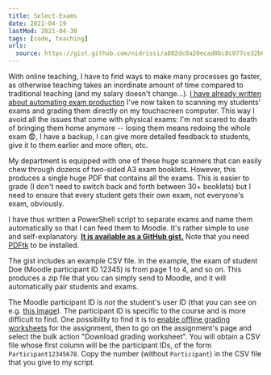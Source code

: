 ```yaml
---
title: Select-Exams
date: 2021-04-19
lastMod: 2021-04-30
tags: [code, teaching]
urls:
  source: https://gist.github.com/nidrissi/a802dc0a20ecad0bc8c077ce32b6ad92
---
```


With online teaching, I have to find ways to make many processes go faster, as otherwise teaching takes an inordinate amount of time compared to traditional teaching (and my salary doesn't change...).
[I have already written about automating exam production](/post/exam-template)
I've now taken to scanning my students' exams and grading them directly on my touchscreen computer.
This way I avoid all the issues that come with physical exams: I'm not scared to death of bringing them home anymore -- losing them means redoing the whole exam
😨, I have a backup, I can give more detailed feedback to students, give it to them earlier and more often, etc.


My department is equipped with one of these huge scanners that can easily chew through dozens of two-sided A3 exam booklets.
However, this produces a single huge PDF that contains all the exams.
This is easier to grade (I don't need to switch back and forth between 30+ booklets) but I need to ensure that every student gets their own exam, not everyone's exam, obviously.

I have thus written a PowerShell script to separate exams and name them automatically so that I can feed them to Moodle.
It's rather simple to use and self-explanatory.
[**It is available as a GitHub gist.**](https://gist.github.com/nidrissi/a802dc0a20ecad0bc8c077ce32b6ad92)
Note that you need [PDFtk](https://www.pdflabs.com/tools/pdftk-server/) to be installed.

The gist includes an example CSV file.
In the example, the exam of student Doe (Moodle participant ID 12345) is from page 1 to 4, and so on.
This produces a zip file that you can simply send to Moodle, and it will automatically pair students and exams.

<div class="bg-red-200 text-red-900 p-1 rounded-sm">
The Moodle participant ID is <em>not</em> the student's user ID (that you can see on e.g. <a href="./moodle-user-id.png">this image</a>).
The participant ID is specific to the course and is more difficult to find.
One possibility to find it is to <a href="https://docs.moodle.org/310/en/Assignment_settings#Feedback_types">enable offline grading worksheets</a> for the assignment, then to go on the assignment's page and select the bulk action "Download grading worksheet".
You will obtain a CSV file whose first column will be the participant IDs, of the form <code>Participant12345678</code>.
Copy the number (without <code>Participant</code>) in the CSV file that you give to my script.
</div>
